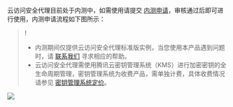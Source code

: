 

云访问安全代理目前处于内测中，如需使用请提交 [内测申请](https://cloud.tencent.com/apply/p/2vnlem5njlz)，审核通过后即可进行使用，内测申请流程如下图所示：
>!
>- 内测期间仅提供云访问安全代理标准版实例，当您使用本产品遇到问题时，请 [联系我们](https://cloud.tencent.com/act/event/connect-service) 寻求相应的帮助。
>- 云访问安全代理需使用腾讯云密钥管理系统（KMS）进行加密密钥的全生命周期管理，密钥管理系统为收费产品，需单独计费，具体收费情况请参见 [密钥管理系统定价](https://cloud.tencent.com/product/kms/pricing)。
>
![](https://main.qcloudimg.com/raw/8088b13411c1bcf892b0e8aab3a4afee.png)

